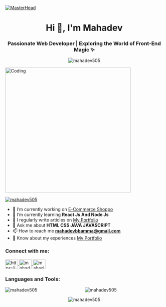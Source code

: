[![MasterHead](https://cdn.shopify.com/s/files/1/0070/5901/3716/files/coding_background.jpg?v=1688538955)](https://my-portfolio-axlhyjgsc-mahadevs-projects-7f30d1a2.vercel.app/)

<h1 align="center">Hi 👋, I'm Mahadev</h1>

<h3 align="center">Passionate Web Developer | Exploring the World of Front-End Magic ✨</h3>

<p align="center">
  <img src="https://komarev.com/ghpvc/?username=mahadev505&label=Profile%20views&color=0e75b6&style=flat" alt="mahadev505" align="center" />
</p>


<img align="center" alt="Coding" width="400" src="https://cdn.dribbble.com/users/1162077/screenshots/3848914/media/7ed7d5ca074b48b328150e5a231e8d1f.gif">

<p align="left">
  <a href="https://github.com/ryo-ma/github-profile-trophy"><img src="https://github-profile-trophy.vercel.app/?username=mahadev505" alt="mahadev505" /></a>
</p>

- 🔭 I’m currently working on [E-Commerce Shoppo](https://e-com-deploye-pixt-6ufy7te3g-mahadevs-projects-7f30d1a2.vercel.app/)
- 🌱 I’m currently learning **React Js And Node Js**
- 📝 I regularly write articles on [My Portfolio](https://my-portfolio-axlhyjgsc-mahadevs-projects-7f30d1a2.vercel.app/)
- 💬 Ask me about **HTML CSS JAVA JAVASCRIPT**
- 📫 How to reach me **mahadevbbamma@gmail.com**
- 📄 Know about my experiences [My Portfolio](https://my-portfolio-axlhyjgsc-mahadevs-projects-7f30d1a2.vercel.app/)

<h3 align="left">Connect with me:</h3>
<p align="left">
  <a href="https://www.linkedin.com/in/mahadev-bamma/" target="blank">
    <img align="center" src="https://raw.githubusercontent.com/rahuldkjain/github-profile-readme-generator/master/src/images/icons/Social/linked-in-alt.svg" alt="https://www.linkedin.com/in/mahadev-bamma/" height="30" width="40" />
  </a>
  <a href="https://www.codechef.com/users/mahadevbamma" target="blank">
    <img align="center" src="https://cdn.jsdelivr.net/npm/simple-icons@3.1.0/icons/codechef.svg" alt="mahadevbamma" height="30" width="40" />
  </a>
  <a href="https://www.hackerrank.com/mahadevbamma" target="blank">
    <img align="center" src="https://raw.githubusercontent.com/rahuldkjain/github-profile-readme-generator/master/src/images/icons/Social/hackerrank.svg" alt="mahadevbamma" height="30" width="40" />
  </a>
</p>

<h3 align="left">Languages and Tools:</h3>
<p align="left">
  <!-- Add your icons and links here for the languages and tools -->
</p>

<p align="center">
  <img align="left" src="https://github-readme-stats.vercel.app/api/top-langs?username=mahadev505&show_icons=true&locale=en&layout=compact" alt="mahadev505" />
</p>

<p align="center">
  <img align="center" src="https://github-readme-stats.vercel.app/api?username=mahadev505&show_icons=true&locale=en" alt="mahadev505" />
</p>

<p align="center">
  <img align="center" src="https://github-readme-streak-stats.herokuapp.com/?user=mahadev505&" alt="mahadev505" />
</p>
